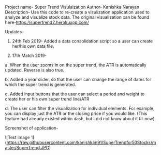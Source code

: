 Project name- Super Trend Visulaization
Author- Kanishka Narayan
Description- Use this code to re-create a visulization application used to analyze and visualize stock data. The original visualization can be found 
here-https://supertrend2.herokuapp.com/

Updates-
1. 24th Feb 2019- Added a data consolidation script so a user can create her/his own data file. 

2. 17th Match 2019-

a. When the user zooms in on the super trend, the ATR is automatically updated. Reverse is also true.

b.  Added a year slider, so that the user can change the range of dates for which the 
super trend is generated. 

c. Added input buttons that the user can select a period and weight to create her or his own super trend line/ATR

d. The user can filter the visualization for individual elements. For example, you can display just the ATR or the closing price if you would like. (This feature had already existed within dash, but I did not know about it till now).


Screenshot of application-

![Test Image 1] (https://raw.githubusercontent.com/kanishkan91/SuperTrendfor50Stocks/master/SuperTrend.JPG)
